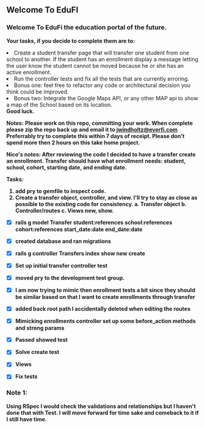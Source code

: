 ## Welcome To EduFI
### Welcome To EduFi the education portal of the future.

**Your tasks, if you decide to complete them are to:**
<li>Create a student transfer page that will transfer one student from one school to another. If the student has an enrollment display a message letting the user know the student cannot be moved because he or she has an active enrollment.</li>
<li>Run the controller tests and fix all the tests that are currently erroring.</li>
<li>Bonus one: feel free to refactor any code or architectural decision you think could be improved.</li>
<li>Bonus two: Integrate the Google Maps API, or any other MAP api to show a map of the School based on its location.</li>
<b>Good luck.</b>

**Notes:**
<b>Please work on this repo, committing your work. When complete please zip the repo back up and email it to jwindholtz@everfi.com</b>
<b>Preferrably try to complete this within 7 days of receipt.  Please don't spend more then 2 hours on this take home project.


Nico's notes:
After reviewing the code I decided to have a transfer create an enrollment. 
Transfer should have what enrollment needs:
student, school, cohort, starting date, and ending date.

Tasks:
1. add pry to gemfile to inspect code.
2. Create a transfer object, controller, and view. I'll try to stay as close as possible to the existing code for consistency.
  a. Transfer object
  b. Controller/routes
  c. Views new, show.


  - [x] rails g model Transfer student:references school:references cohort:references start_date:date end_date:date
  - [x] created database and ran migrations
  - [x] rails g controller Transfers index show new create
  - [x] Set up initial transfer controller test  
  - [x] moved pry to the development test group.
  - [x] I am now trying to mimic then enrollment tests a bit since they should be similar based on that I want to create enrollments through transfer
  - [x] added back root path I accidentally deleted when editing the routes
  - [x] Mimicking enrollments controller set up some before_action methods and strong params
  - [x] Passed showed test

  - [x] Solve create test
  - [x] Views

  - [x] Fix tests

### Note 1: 
Using RSpec I would check the validations and relationships but I haven't done that with Test. I will move forward for time sake and comeback to it if I still have time.

